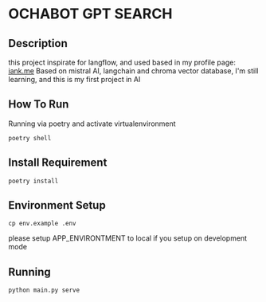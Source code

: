# OCHABOT GPT SEARCH
## Description
this project inspirate for langflow, and used based in my profile page: [iank.me](https://iank.me)
Based on mistral AI, langchain and chroma vector database, I'm still learning, and this is my first project in AI

## How To Run
Running via poetry and activate virtualenvironment
```
poetry shell
```

## Install Requirement
```
poetry install
```

## Environment Setup
```
cp env.example .env
```
please setup APP_ENVIRONTMENT to local if you setup on development mode

## Running 
```
python main.py serve
```
